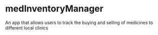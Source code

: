 # medInventoryManager
An app that allows users to track the buying and selling of medicines to different local clinics
